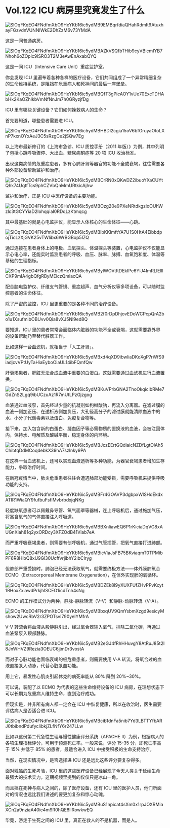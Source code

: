 
# Vol.122 ICU 病房里究竟发生了什么

![SlOqFKqEO4FNdfmXbO9HeYKb16ic5ydMB9EMBqrfdiaQHahRdmIt9AtuxhayFGzvdnVUNNIWkE2DhZzM6v73YMdA](https://paperclip.host/static/SlOqFKqEO4FNdfmXbO9HeYKb16ic5ydMB9EMBqrfdiaQHahRdmIt9AtuxhayFGzvdnVUNNIWkE2DhZzM6v73YMdA.jpeg)

这是一间普通病房。

![SlOqFKqEO4FNdfmXbO9HeYKb16ic5ydMBAZkVSQfbTHib9cyVBicmIYB7Nhoh6oZOpic9lSRO3T2M3eAwEnAxabQYQ](https://paperclip.host/static/SlOqFKqEO4FNdfmXbO9HeYKb16ic5ydMBAZkVSQfbTHib9cyVBicmIYB7Nhoh6oZOpic9lSRO3T2M3eAwEnAxabQYQ.jpeg)

这是一间 ICU（Intensive Care Unit）重症监护室。

你会发现 ICU 里遍布着各种各样的医疗设备，它们共同组成了一个异常精细复杂的生命维持系统，是阻挡在危重病人和死神间的最后一座堡垒。

![SlOqFKqEO4FNdfmXbO9HeYKb16ic5ydMBQfT3gPicAOY1vUe70ExcTDHAbHk2KaOZhIkbVmNfNnJm7h0GRyzjfDg](https://paperclip.host/static/SlOqFKqEO4FNdfmXbO9HeYKb16ic5ydMBQfT3gPicAOY1vUe70ExcTDHAbHk2KaOZhIkbVmNfNnJm7h0GRyzjfDg.jpeg)

ICU 里有哪些关键设备？它们如何挽救病人的生命？

首先要知道，哪些患者需要进 ICU。

![SlOqFKqEO4FNdfmXbO9HeYKb16ic5ydMBHBDl2cgia15oV6bfGruyaOtoLXnP7kxnOYxAeJ3C5sRzgCe2jSQw7Eg](https://paperclip.host/static/SlOqFKqEO4FNdfmXbO9HeYKb16ic5ydMBHBDl2cgia15oV6bfGruyaOtoLXnP7kxnOYxAeJ3C5sRzgCe2jSQw7Eg.jpeg)

以上海市最新修订的《上海市急诊、ICU 质控手册（2011 年版）》为例，其中列明了包括心跳呼吸骤停、大出血、糖尿病酮症等 20 项 ICU 收治标准。

出现这类病情的危重症患者，多有心肺肝肾等器官的功能不全或衰竭，往往需要各种外部设备帮助监护和治疗。

![SlOqFKqEO4FNdfmXbO9HeYKb16ic5ydMBCrRN0xQKwDZ2ibuoYXaCUYtQhk74UqtfTcs9phCZVbQnMmURtkicAjhw](https://paperclip.host/static/SlOqFKqEO4FNdfmXbO9HeYKb16ic5ydMBCrRN0xQKwDZ2ibuoYXaCUYtQhk74UqtfTcs9phCZVbQnMmURtkicAjhw.jpeg)

监护和治疗，正是 ICU 中医疗设备的主要功能。

![SlOqFKqEO4FNdfmXbO9HeYKb16ic5ydMBOzg20e9PXeNRtdkgzloOUhWzlc3tGCYYiaD2IohqqiaI0RDqLzKtmqcg](https://paperclip.host/static/SlOqFKqEO4FNdfmXbO9HeYKb16ic5ydMBOzg20e9PXeNRtdkgzloOUhWzlc3tGCYYiaD2IohqqiaI0RDqLzKtmqcg.jpeg)

其中最基础的就是心电监护仪，能显示人体核心的生命体征——心跳。

![SlOqFKqEO4FNdfmXbO9HeYKb16ic5ydMBibKKlmftYA7U1S0HtA4EibbdpojTicLzXjGVK25vTWIibx6WrBGBop5IZQ](https://paperclip.host/static/SlOqFKqEO4FNdfmXbO9HeYKb16ic5ydMBibKKlmftYA7U1S0HtA4EibbdpojTicLzXjGVK25vTWIibx6WrBGBop5IZQ.jpeg)

通过连接在患者身体上的电极、血氧探头、体温探头等装置，心电监护仪不仅能显示心电心率，还能实时监测患者的呼吸、血压、脉率、脉搏、血氧饱和度、体温等基础的生理指标。

![SlOqFKqEO4FNdfmXbO9HeYKb16ic5ydMBylWOVtftDEkIPe6YlJ4ImRLlElllCXP9mIA4gbQfgRByMEiczQmiacQA](https://paperclip.host/static/SlOqFKqEO4FNdfmXbO9HeYKb16ic5ydMBylWOVtftDEkIPe6YlJ4ImRLlElllCXP9mIA4gbQfgRByMEiczQmiacQA.jpeg)

配合脑电监护仪、纤维支气管镜、重症超声、血气分析仪等多项设备，可以随时监控患者的生命体征。

除了严密的监控，ICU 里更重要的是各种不同的治疗设备。

![SlOqFKqEO4FNdfmXbO9HeYKb16ic5ydMB2f0rDpDhjovEDoWCPcpQrA2bo1u1XsufmibOBUvv0Qia8vXJ5Nl9ed8Q](https://paperclip.host/static/SlOqFKqEO4FNdfmXbO9HeYKb16ic5ydMB2f0rDpDhjovEDoWCPcpQrA2bo1u1XsufmibOBUvv0Qia8vXJ5Nl9ed8Q.jpeg)

要知道，ICU 里的患者常常会面临体内脏器的功能不全或衰竭，这就需要靠外界的设备帮助乃至替代脏器工作。

比如这样一台血滤机，就相当于「人工肝肾」。

![SlOqFKqEO4FNdfmXbO9HeYKb16ic5ydMBxd4qXD9ibwliaDKoXgP7rWfS9iadjcvVPtUyTaHiaEyboOiaUL14ibFQmfQw](https://paperclip.host/static/SlOqFKqEO4FNdfmXbO9HeYKb16ic5ydMBxd4qXD9ibwliaDKoXgP7rWfS9iadjcvVPtUyTaHiaEyboOiaUL14ibFQmfQw.jpeg)

肝衰竭患者，肝脏无法合成血液中重要的白蛋白。这就需要通过血滤机进行血液置换。

![SlOqFKqEO4FNdfmXbO9HeYKb16ic5ydMBKuVPrbGNA2ThoOkqicibRMe7GdZnS2Lgq9ibUCzuAz1R7mUtLPzGjzgog](https://paperclip.host/static/SlOqFKqEO4FNdfmXbO9HeYKb16ic5ydMBKuVPrbGNA2ThoOkqicibRMe7GdZnS2Lgq9ibUCzuAz1R7mUtLPzGjzgog.jpeg)

血液通过血液泵，首先经过少量的抗凝剂如枸橼酸钠，再流入分离器。在滤过膜的血液一侧加正压、在透析液侧加负压，大孔径高分子的滤过膜就能清除血液中的水、小分子代谢毒素以及蛋白、免疫复合物等。

接下来，加入包含新的白蛋白、凝血因子等必需物质的置换液的血液，会被注回体内，保持水、电解质及酸碱平衡，稳定身体的内环境。

![SlOqFKqEO4FNdfmXbO9HeYKb16ic5ydMBJczEErtGQdiaicNZDfLgtOlAh5ChibtqDdMCoqdebkX39hA7szlnky9PA](https://paperclip.host/static/SlOqFKqEO4FNdfmXbO9HeYKb16ic5ydMBJczEErtGQdiaicNZDfLgtOlAh5ChibtqDdMCoqdebkX39hA7szlnky9PA.jpeg)

在这样一台血滤机上，还可以实现血液透析等多种功能，为器官衰竭患者增加生存能力，争取治疗时间。

在新冠疫情当中，肺炎危重患者往往会遭遇肺部功能受损，需要呼吸机来提供呼吸功能的支持。

![SlOqFKqEO4FNdfmXbO9HeYKb16ic5ydMBFr4GOAVP3dgbpxWlSHdEkdxATIR1WiaQY9fufbuFsflMvbrbdxjqNKg](https://paperclip.host/static/SlOqFKqEO4FNdfmXbO9HeYKb16ic5ydMBFr4GOAVP3dgbpxWlSHdEkdxATIR1WiaQY9fufbuFsflMvbrbdxjqNKg.jpeg)

轻度缺氧患者可以佩戴鼻导管、氧气面罩等器械，连上呼吸机后，通过施加气压，将富含氧气的气体直接注入呼吸道。

![SlOqFKqEO4FNdfmXbO9HeYKb16ic5ydMBBXnliawEQ6P1rKiciaDqVG8xAUGnXiah81q2yxORDcy3XFZOdB41Viab7eA](https://paperclip.host/static/SlOqFKqEO4FNdfmXbO9HeYKb16ic5ydMBBXnliawEQ6P1rKiciaDqVG8xAUGnXiah81q2yxORDcy3XFZOdB41Viab7eA.jpeg)

而严重呼吸衰竭患者，则需要有创呼吸机，通过气管插管，把氧气直接打进肺部。

![SlOqFKqEO4FNdfmXbO9HeYKb16ic5ydMBicViaJsFB75BKviaqmT0TPMibPF6R8HibQ8xU9Gl30UcffvrjibhY2ibCIryg](https://paperclip.host/static/SlOqFKqEO4FNdfmXbO9HeYKb16ic5ydMBicViaJsFB75BKviaqmT0TPMibPF6R8HibQ8xU9Gl30UcffvrjibhY2ibCIryg.jpeg)

但肺部严重受损时，肺泡已经无法获取氧气，就需要终极方法——体外膜肺氧合 ECMO（Extracorporeal Membrane Oxygenation），在体外实现肺的氧循环。

![SlOqFKqEO4FNdfmXbO9HeYKb16ic5ydMBDZEk8l9yXUXFUfZHvPPvKcyt1BHoxZxiawdPrkjhISCEO1icdTnh4sNg](https://paperclip.host/static/SlOqFKqEO4FNdfmXbO9HeYKb16ic5ydMBDZEk8l9yXUXFUfZHvPPvKcyt1BHoxZxiawdPrkjhISCEO1icdTnh4sNg.jpeg)

ECMO 的工作模式分为两种，静脉-静脉转流（V-V）和静脉-动脉转流（V-A）。

![SlOqFKqEO4FNdfmXbO9HeYKb16ic5ydMBbxqUV9QmYsbmXzgd9esicyMshow2UwcRbV2r3ZPOTsvI790yeIYMfrA](https://paperclip.host/static/SlOqFKqEO4FNdfmXbO9HeYKb16ic5ydMBbxqUV9QmYsbmXzgd9esicyMshow2UwcRbV2r3ZPOTsvI790yeIYMfrA.jpeg)

V-V 转流会将血液从股静脉引出，经过氧合器输入氧气，排除二氧化碳，再通过血液泵泵入颈部静脉。

![SlOqFKqEO4FNdfmXbO9HeYKb16ic5ydMB2eGJ4fRhHHuvgY8AtRuJ85t2I8JnWHVZ9Rezia3OEUC6jjmDr3vostA](https://paperclip.host/static/SlOqFKqEO4FNdfmXbO9HeYKb16ic5ydMB2eGJ4fRhHHuvgY8AtRuJ85t2I8JnWHVZ9Rezia3OEUC6jjmDr3vostA.jpeg)

而对于心脏功能也面临衰竭的极危重患者，则需要使用 V-A 转流，将氧合过的血液直接泵入动脉，代替心脏泵血功能。

用上它，暴发性心肌炎引起休克的病死率能从 80% 降到 20%~30%。

可以说，装配了以 ECMO 为代表的这些生命维持设备的 ICU 病房，在理想状态下可以长期为危重病人维持生命，直到治疗成功。

但现实是，并非所有病人都一定会在 ICU 中恢复健康，所以在收治时，医生需要评估病人是否适合进 ICU。

![SlOqFKqEO4FNdfmXbO9HeYKb16ic5ydMBcib1dnFa5nib7Yd3LBTTYfbARJ0tbibndPdufycIibkjZLfNfY6r247LLw](https://paperclip.host/static/SlOqFKqEO4FNdfmXbO9HeYKb16ic5ydMBcib1dnFa5nib7Yd3LBTTYfbARJ0tbibndPdufycIibkjZLfNfY6r247LLw.jpeg)

比如以这份第二代急性生理与慢性健康评分系统（APACHE II）为例，根据病人的各项生理指标评分，可用于预测死亡率。一般来说，评分 15-35 分，即死亡率高于 15% 并低于 85% 的患者，最适合进入 ICU 中接受积极的生命支持治疗。

当然，在现实情况中，是否选择进 ICU 还是远比这些评分要复杂得多。

面对残酷的生死考验，ICU 里的这些医疗设备已经展现了今天人类关于延续生命最强大的技术实力，这期视频里提到的仅仅只是冰山一角。

而且挡在死神与病人之间的，除了医疗设备，还有 ICU 里的医护人员，他们所面对的情况也远比我们讲述的要更加复杂和惊心动魄。

![SlOqFKqEO4FNdfmXbO9HeYKb16ic5ydMBuS1npicat4sXm0x1rpJOXRMiaXCn2a9nziaA40ic4m9R0hQE8lIRowkwEQ](https://paperclip.host/static/SlOqFKqEO4FNdfmXbO9HeYKb16ic5ydMBuS1npicat4sXm0x1rpJOXRMiaXCn2a9nziaA40ic4m9R0hQE8lIRowkwEQ.jpeg)

毕竟，游走于生死之间的 ICU 里，真正在救人的不是机器，而是人。